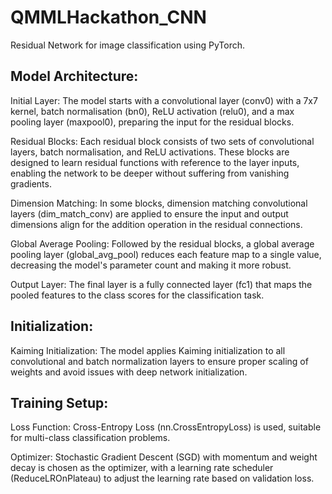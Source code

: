 # QMMLHackathon_CNN

Residual Network for image classification using PyTorch.

## Model Architecture:

Initial Layer: The model starts with a convolutional layer (conv0) with a 7x7 kernel, batch normalisation (bn0), ReLU activation (relu0), and a max pooling layer (maxpool0), preparing the input for the residual blocks.

Residual Blocks: Each residual block consists of two sets of convolutional layers, batch normalisation, and ReLU activations. These blocks are designed to learn residual functions with reference to the layer inputs, enabling the network to be deeper without suffering from vanishing gradients.

Dimension Matching: In some blocks, dimension matching convolutional layers (dim_match_conv) are applied to ensure the input and output dimensions align for the addition operation in the residual connections.

Global Average Pooling: Followed by the residual blocks, a global average pooling layer (global_avg_pool) reduces each feature map to a single value, decreasing the model's parameter count and making it more robust.

Output Layer: The final layer is a fully connected layer (fc1) that maps the pooled features to the class scores for the classification task.

## Initialization:

Kaiming Initialization: The model applies Kaiming initialization to all convolutional and batch normalization layers to ensure proper scaling of weights and avoid issues with deep network initialization.

## Training Setup:

Loss Function: Cross-Entropy Loss (nn.CrossEntropyLoss) is used, suitable for multi-class classification problems.

Optimizer: Stochastic Gradient Descent (SGD) with momentum and weight decay is chosen as the optimizer, with a learning rate scheduler (ReduceLROnPlateau) to adjust the learning rate based on validation loss.
